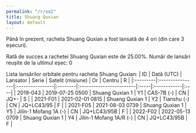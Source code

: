 ```yaml
---
permalink: "/r/sq1"
title: Shuang Quxian
layout: default
---
```


Până în prezent, racheta Shuang Quxian a fost lansată de 4 ori (din care 3 eșecuri).

Rată de succes a rachetei Shuang Quxian este de 25.00%.
Număr de lansări reușite de la ultimul eșec: 0


Lista lansărilor orbitale pentru racheta Shuang Quxian:
| ID       | Dată (UTC)      | Lansator        | Serie   | Satelit (misiune)       | Or   | Centru      | R   |
|:---------|:----------------|:----------------|:--------|:------------------------|:-----|:------------|:----|
| 2019-043 | 2019-07-25 0500 | Shuang Quxian 1 | Y1      | CAS-7B (-)              | CN   | JQ+-        | S   |
| 2021-F01 | 2021-02-01 0815 | Shuang Quxian 1 | Y2      | Tianshu (-)             | CN   | JQ+LC43/95  | F   |
| 2021-F05 | 2021-08-03 0739 | Shuang Quxian 1 | Y5      | Jilin-1 Mofang 1A (-)   | CN   | JQ+LC43/95B | F   |
| 2022-F02 | 2022-05-13 0709 | Shuang Quxian 1 | Y4      | Jilin-1 Mofang 1A/R (-) | CN   | JQ+LC43/95B | F   |
